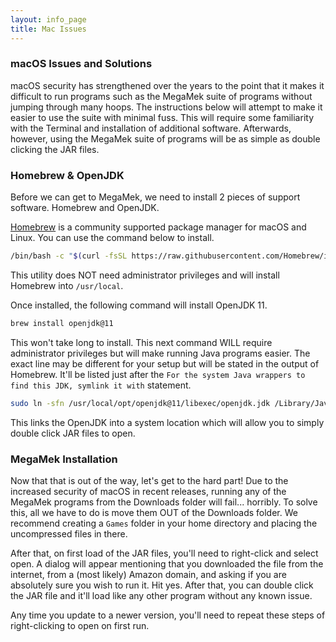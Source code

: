 ```yaml
---
layout: info_page
title: Mac Issues
---
```


### macOS Issues and Solutions

macOS security has strengthened over the years to the point that it makes it difficult to run programs such as the MegaMek suite of programs without jumping through many hoops. The instructions below will attempt to make it easier to use the suite with minimal fuss. This will require some familiarity with the Terminal and installation of additional software. Afterwards, however, using the MegaMek suite of programs will be as simple as double clicking the JAR files.

### Homebrew & OpenJDK

Before we can get to MegaMek, we need to install 2 pieces of support software. Homebrew and OpenJDK.

[Homebrew](https://brew.sh) is a community supported package manager for macOS and Linux. You can use the command below to install.

```bash
/bin/bash -c "$(curl -fsSL https://raw.githubusercontent.com/Homebrew/install/HEAD/install.sh)"
```

This utility does NOT need administrator privileges and will install Homebrew into `/usr/local`.

Once installed, the following command will install OpenJDK 11.

```bash
brew install openjdk@11
```

This won't take long to install. This next command WILL require administrator privileges but will make running Java programs easier. The exact line may be different for your setup but will be stated in the output of Homebrew. It'll be listed just after the `For the system Java wrappers to find this JDK, symlink it with` statement.

```bash
sudo ln -sfn /usr/local/opt/openjdk@11/libexec/openjdk.jdk /Library/Java/JavaVirtualMachines/openjdk-11.jdk
```

This links the OpenJDK into a system location which will allow you to simply double click JAR files to open.

### MegaMek Installation

Now that that is out of the way, let's get to the hard part! Due to the increased security of macOS in recent releases, running any of the MegaMek programs from the Downloads folder will fail... horribly. To solve this, all we have to do is move them OUT of the Downloads folder. We recommend creating a `Games` folder in your home directory and placing the uncompressed files in there.

After that, on first load of the JAR files, you'll need to right-click and select open. A dialog will appear mentioning that you downloaded the file from the internet, from a (most likely) Amazon domain, and asking if you are absolutely sure you wish to run it. Hit yes. After that, you can double click the JAR file and it'll load like any other program without any known issue.

Any time you update to a newer version, you'll need to repeat these steps of right-clicking to open on first run.
